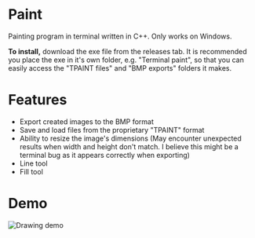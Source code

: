 # Paint
 Painting program in terminal written in C++. Only works on Windows. 
 
 **To install,** download the exe file from the releases tab. It is recommended you place the exe in it's own folder, e.g. "Terminal paint", so that you can easily access the "TPAINT files" and "BMP exports" folders it makes.

 # Features
 - Export created images to the BMP format
 - Save and load files from the proprietary "TPAINT" format
 - Ability to resize the image's dimensions (May encounter unexpected results when width and height don't match. I believe this might be a terminal bug as it appears correctly when exporting)
 - Line tool
 - Fill tool
 
 # Demo
![Drawing demo](https://github.com/user-attachments/assets/dcbfda04-3f36-42ee-af11-12efb57f6aa5)
